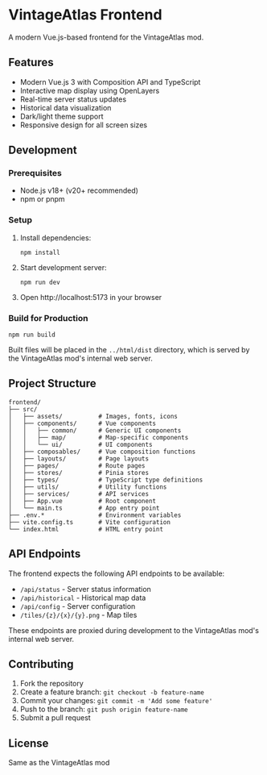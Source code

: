 # VintageAtlas Frontend

A modern Vue.js-based frontend for the VintageAtlas mod.

## Features

- Modern Vue.js 3 with Composition API and TypeScript
- Interactive map display using OpenLayers
- Real-time server status updates
- Historical data visualization
- Dark/light theme support
- Responsive design for all screen sizes

## Development

### Prerequisites

- Node.js v18+ (v20+ recommended)
- npm or pnpm

### Setup

1. Install dependencies:
   ```
   npm install
   ```

2. Start development server:
   ```
   npm run dev
   ```

3. Open http://localhost:5173 in your browser

### Build for Production

```
npm run build
```

Built files will be placed in the `../html/dist` directory, which is served by the VintageAtlas mod's internal web server.

## Project Structure

```
frontend/
├── src/
│   ├── assets/          # Images, fonts, icons
│   ├── components/      # Vue components
│   │   ├── common/      # Generic UI components
│   │   ├── map/         # Map-specific components
│   │   └── ui/          # UI components
│   ├── composables/     # Vue composition functions
│   ├── layouts/         # Page layouts
│   ├── pages/           # Route pages
│   ├── stores/          # Pinia stores
│   ├── types/           # TypeScript type definitions
│   ├── utils/           # Utility functions
│   ├── services/        # API services
│   ├── App.vue          # Root component
│   └── main.ts          # App entry point
├── .env.*               # Environment variables
├── vite.config.ts       # Vite configuration
└── index.html           # HTML entry point
```

## API Endpoints

The frontend expects the following API endpoints to be available:

- `/api/status` - Server status information
- `/api/historical` - Historical map data
- `/api/config` - Server configuration
- `/tiles/{z}/{x}/{y}.png` - Map tiles

These endpoints are proxied during development to the VintageAtlas mod's internal web server.

## Contributing

1. Fork the repository
2. Create a feature branch: `git checkout -b feature-name`
3. Commit your changes: `git commit -m 'Add some feature'`
4. Push to the branch: `git push origin feature-name`
5. Submit a pull request

## License

Same as the VintageAtlas mod